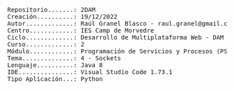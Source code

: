 <pre>
Repositorio.......: 2DAM
Creación..........: 19/12/2022
Autor.............: Raúl Granel Blasco - raul.granel@gmail.com
Centro............: IES Camp de Morvedre
Ciclo.............: Desarrollo de Multiplataforma Web - DAM
Curso.............: 2
Módulo............: Programación de Servicios y Procesos (PSP)
Tema..............: 4 - Sockets
Lenguaje..........: Java 8
IDE...............: Visual Studio Code 1.73.1
Tipo Aplicación...: Python
<pre/>